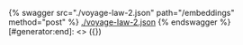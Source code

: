 [#generator:start]: <> ({ "template": "openapi" })
{% swagger src="./voyage-law-2.json" path="/embeddings" method="post" %}
[./voyage-law-2.json](./voyage-law-2.json)
{% endswagger %}
[#generator:end]: <> ({})